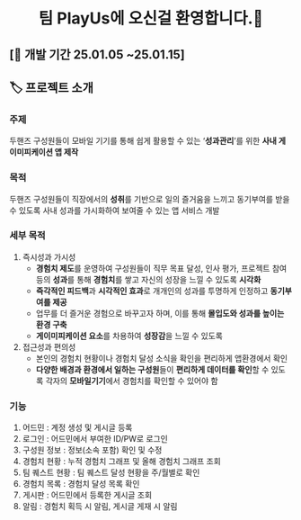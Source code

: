 # <p align="center"> 팀 PlayUs에 오신걸 환영합니다.👋 </p>

## [📆 개발 기간 25.01.05 ~25.01.15]

## 🏷️ 프로젝트 소개

### 주제

두핸즈 구성원들이 모바일 기기를 통해 쉽게 활용할 수 있는 ‘**성과관리**’를 위한 **사내 게이미피케이션 앱 제작**

### 목적

두핸즈 구성원들이 직장에서의 **성취**를 기반으로 일의 즐거움을 느끼고 동기부여를 받을 수 있도록 사내 성과를 가시화하여 보여줄 수 있는 앱 서비스 개발

### 세부 목적

1. 즉시성과 가시성
    - **경험치 제도**를 운영하여 구성원들이 직무 목표 달성, 인사 평가, 프로젝트 참여 등의 **성과**를 통해 **경험치**를 쌓고 자신의 성장을 느낄 수 있도록 **시각화**
    - **즉각적인 피드백**과 **시각적인 효과**로 개개인의 성과를 투명하게 인정하고 **동기부여를 제공**
    - 업무를 더 즐거운 경험으로 바꾸고자 하며, 이를 통해 **몰입도와 성과를 높이는 환경 구축**
    - **게이미피케이션 요소**를 차용하여 **성장감**을 느낄 수 있도록
2. 접근성과 편의성
    - 본인의 경험치 현황이나 경험치 달성 소식을 확인을 편리하게 앱환경에서 확인
    - **다양한 배경과 환경에서 일하는 구성원**들이 **편리하게 데이터를 확인**할 수 있도록 각자의  **모바일기기**에서 경험치를 확인할 수 있어야 함
  
### 기능

1. 어드민 : 계정 생성 및 게시글 등록
2. 로그인 : 어드민에서 부여한 ID/PW로 로그인
3. 구성원 정보 : 정보(소속 포함) 확인 및 수정
4. 경험치 현황 : 누적 경험치 그래프 및 올해 경험치 그래프 조회
5. 팀 퀘스트 현황 : 팀 퀘스트 달성 현황을 주/월별로 확인
6. 경험치 목록 : 경험치 달성 목록 확인
7. 게시판 : 어드민에서 등록한 게시글 조회
8. 알림 : 경험치 획득 시 알림, 게시글 게재 시 알림




